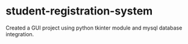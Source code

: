 # student-registration-system
Created a GUI project using python tkinter module and mysql database integration.
